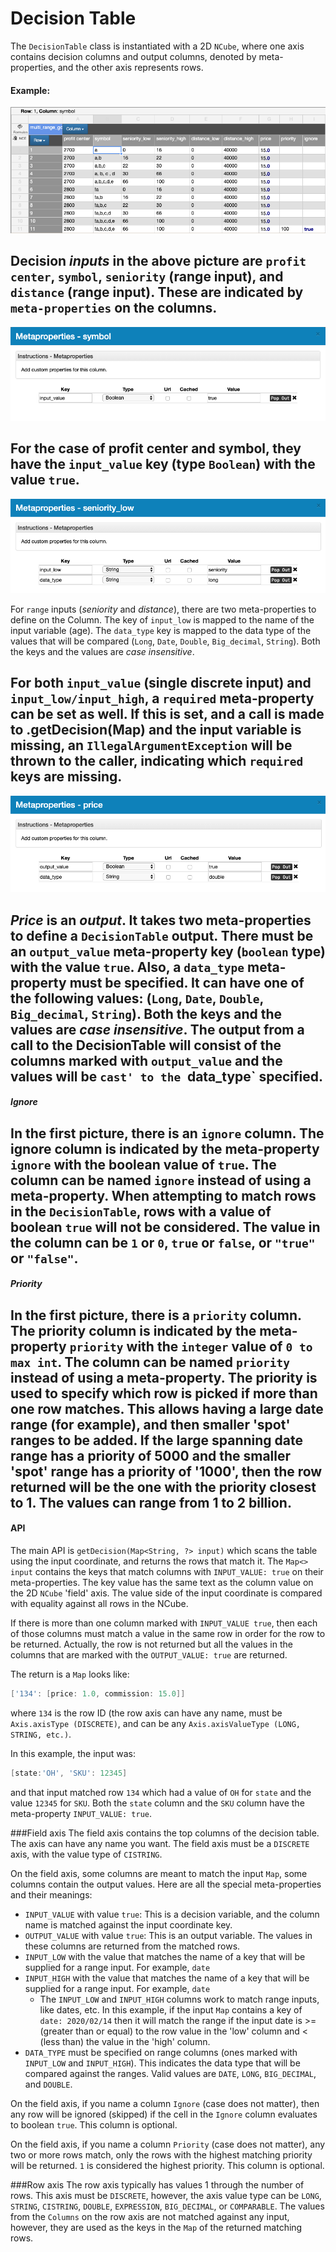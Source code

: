 # Decision Table
The `DecisionTable` class is instantiated with a 2D `NCube`, where one axis contains
decision columns and output columns, denoted by meta-properties, and the other axis
represents rows.

#### Example:
![](images/DecisionTree.png)  

Decision *inputs* in the above picture are `profit center`, `symbol`, `seniority` (range input), and `distance` (range input).
These are indicated by `meta-properties` on the columns.   
---
![](images/Symbol_meta_props.png)  

For the case of profit center and symbol, they have the
`input_value` key (type `Boolean`) with the value `true`. 
---
![](images/Seniority_low.png)  

For `range` inputs (*seniority* and *distance*), there are two meta-properties to define on the Column. The
key of `input_low` is mapped to the name of the input variable (age).  The `data_type` key is mapped to the 
data type of the values that will be compared (`Long`, `Date`, `Double`, `Big_decimal`, `String`).  Both the keys and the values
are *case insensitive*.

For both `input_value` (single discrete input) and `input_low/input_high`, a `required` meta-property can be set as well. 
If this is set, and a call is made to .getDecision(Map) and the input variable is missing, an `IllegalArgumentException` will 
be thrown to the caller, indicating which `required` keys are missing. 
---
![](images/Price_output.png)

*Price* is an *output*.  It takes two meta-properties to define a `DecisionTable` output.  There must be an `output_value`
meta-property key (`boolean` type) with the value `true`.  Also, a `data_type` meta-property must be specified. 
It can have one of the following values: (`Long`, `Date`, `Double`, `Big_decimal`, `String`).  Both the keys and the values
are *case insensitive*.  The output from a call to the DecisionTable will consist of the columns marked with `output_value`
and the values will be `cast' to the `data_type` specified.
---
##### Ignore
In the first picture, there is an `ignore` column.  The ignore column is indicated
by the meta-property `ignore` with the boolean value of `true`.  The column can be named `ignore` instead
of using a meta-property.  When attempting to match rows in the `DecisionTable`, rows with a value of boolean `true`
will not be considered. The value in the column can be `1` or `0`, `true` or `false`, or `"true"` or `"false"`.
---
##### Priority
In the first picture, there is a `priority` column.  The priority column is indicated
by the meta-property `priority` with the `integer` value of `0 to max int`.  The column can be named `priority` instead of
using a meta-property.  The priority is used to specify which row is picked if more than one row matches.  This allows 
having a large date range (for example), and then smaller 'spot' ranges to be added.  If the large spanning date range has a 
priority of 5000 and the smaller 'spot' range has a priority of '1000', then the row returned will be the one with
the priority closest to 1.  The values can range from 1 to 2 billion.
---  
#### API 
The main API is `getDecision(Map<String, ?> input)` which scans the table using the input coordinate, 
and returns the rows that match it.  The `Map<> input` contains the keys that match columns with
`INPUT_VALUE: true` on their meta-properties.  The key value has the same text as the column value
on the 2D `NCube` 'field' axis.  The value side of the input coordinate is compared with equality
against all rows in the NCube.

If there is more than one column marked with `INPUT_VALUE true`, then each of those columns must
match a value in the same row in order for the row to be returned. Actually, the row is not returned
but all the values in the columns that are marked with the `OUTPUT_VALUE: true` are returned.

The return is a `Map` looks like:
```groovy
['134': [price: 1.0, commission: 15.0]]
```                                     
where `134` is the row ID (the row axis can have any name, must be `Axis.axisType (DISCRETE)`, and can be any 
`Axis.axisValueType (LONG, STRING, etc.)`.

In this example, the input was:
```groovy
[state:'OH', 'SKU': 12345]
```
and that input matched row `134` which had a value of `OH` for `state` and the value `12345` for `SKU`.
Both the `state` column and the `SKU` column have the meta-property `INPUT_VALUE: true`.

###Field axis
The field axis contains the top columns of the decision table.  The axis can have any name you want.
The field axis must be a `DISCRETE` axis, with the value type of `CISTRING`.

On the field axis, some columns are meant to match the input `Map`, some columns contain the output values.
Here are all the special meta-properties and their meanings:
  
* `INPUT_VALUE` with value `true`: This is a decision variable, and the column name is matched against the input coordinate key. 
* `OUTPUT_VALUE` with value `true`: This is an output variable. The values in these columns are returned from the matched rows.
* `INPUT_LOW` with the value that matches the name of a key that will be supplied for a range input.  For example, `date`
* `INPUT_HIGH` with the value that matches the name of a key that will be supplied for a range input.  For example, `date`
  * The `INPUT_LOW` and `INPUT_HIGH` columns work to match range inputs, like dates, etc. In this example, if the input
    `Map` contains a key of `date: 2020/02/14` then it will match the range if the input date is >= (greater than or equal) to
    the row value in the 'low' column and < (less than) the value in the 'high' column.
* `DATA_TYPE` must be specified on range columns (ones marked with `INPUT_LOW` and `INPUT_HIGH`).  This indicates the
data type that will be compared against the ranges. Valid values are `DATE`, `LONG`, `BIG_DECIMAL`, and `DOUBLE`.

On the field axis, if you name a column `Ignore` (case does not matter), then any row will be ignored (skipped) if the 
cell in the `Ignore` column evaluates to boolean `true`.  This column is optional.

On the field axis, if you name a column `Priority` (case does not matter), any two or more rows match, only the rows
with the highest matching priority will be returned.  `1` is considered the highest priority.  This column is optional.

###Row axis
The row axis typically has values 1 through the number of rows.  This axis must be `DISCRETE`, however, the axis value
type can be `LONG`, `STRING`, `CISTRING`, `DOUBLE`, `EXPRESSION`, `BIG_DECIMAL`, or `COMPARABLE`.  The values from
the `Columns` on the row axis are not matched against any input, however, they are used as the keys in the `Map` of 
the returned matching rows. 